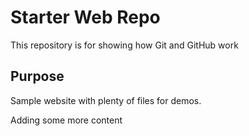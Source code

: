 # Starter Web Repo

This repository is for showing how Git and GitHub work

## Purpose

Sample website with plenty of files for demos.

Adding some more content
